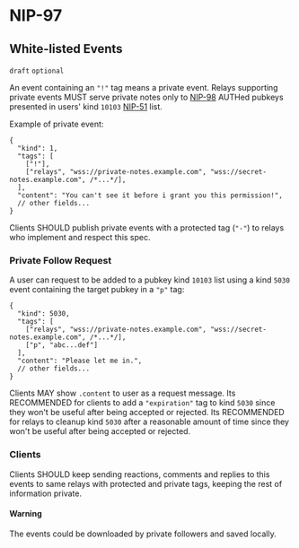 NIP-97
======

White-listed Events
--------------

`draft` `optional`


An event containing an `"!"` tag means a private event. Relays supporting private events MUST serve private notes only to [NIP-98](98.md) AUTHed pubkeys presented in users' kind `10103` [NIP-51](51.md) list.

Example of private event:

```jsonc
{
  "kind": 1,
  "tags": [
    ["!"],
    ["relays", "wss://private-notes.example.com", "wss://secret-notes.example.com", /*...*/],
  ],
  "content": "You can't see it before i grant you this permission!",
  // other fields...
}
```

Clients SHOULD publish private events with a protected tag (`"-"`) to relays who implement and respect this spec.

### Private Follow Request

A user can request to be added to a pubkey kind `10103` list using a kind `5030` event containing the target pubkey in a `"p"` tag:

```jsonc
{
  "kind": 5030,
  "tags": [
    ["relays", "wss://private-notes.example.com", "wss://secret-notes.example.com", /*...*/],
    ["p", "abc...def"]
  ],
  "content": "Please let me in.",
  // other fields...
}
```

Clients MAY show `.content` to user as a request message.
Its RECOMMENDED for clients to add a `"expiration"` tag to kind `5030` since they won't be useful after being accepted or rejected.
Its RECOMMENDED for relays to cleanup kind `5030` after a reasonable amount of time since they won't be useful after being accepted or rejected.

### Clients

Clients SHOULD keep sending reactions, comments and replies to this events to same relays with protected and private tags, keeping the rest of information private.

#### Warning

The events could be downloaded by private followers and saved locally.
